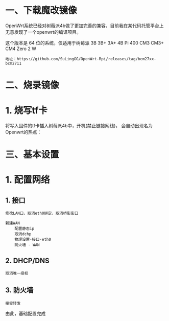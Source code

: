 一、下载魔改镜像
======
OpenWrt系统已经对树莓派4b做了更加完善的兼容，目前我在某代码托管平台上无意发现了一个openwrt的编译项目。

这个版本是 64 位的系统，仅适用于树莓派 3B 3B+ 3A+ 4B Pi 400 CM3 CM3+ CM4 Zero 2 W
    
    地址：https://github.com/SuLingGG/OpenWrt-Rpi/releases/tag/bcm27xx-bcm2711

二、烧录镜像
======

# 1. 烧写tf卡
将写入固件的tf卡插入树莓派4b中，开机(禁止链接网线)， 会自动出现名为Openwrt的热点：

三、基本设置
======
# 1. 配置网络

## 1. 接口

    修改LAN口，取消eth0绑定，取消桥街街口

    新建WAN
        配置静态ip
        取消dchp
        物理设置-接口-eth0
        防火墙 - WAN
## 2. DHCP/DNS

    取消唯一授权

## 3. 防火墙
    
    接受转发

由此，基础配置完成  
